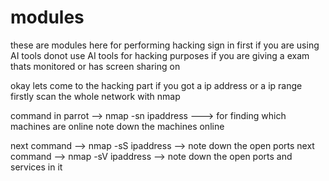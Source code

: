 # modules
these are modules here for performing hacking
sign in first if you are using AI tools
donot use AI tools for hacking purposes if you are giving a exam thats monitored or has screen sharing on


okay lets come to the hacking part if you got a ip address or a ip range firstly scan the whole network with nmap 

command in parrot --> nmap -sn ipaddress ---> for finding which machines are online
note down the machines online 

next command --> nmap -sS ipaddress --> note down the open ports 
next command --> nmap -sV ipaddress --> note down the open ports and services in it

